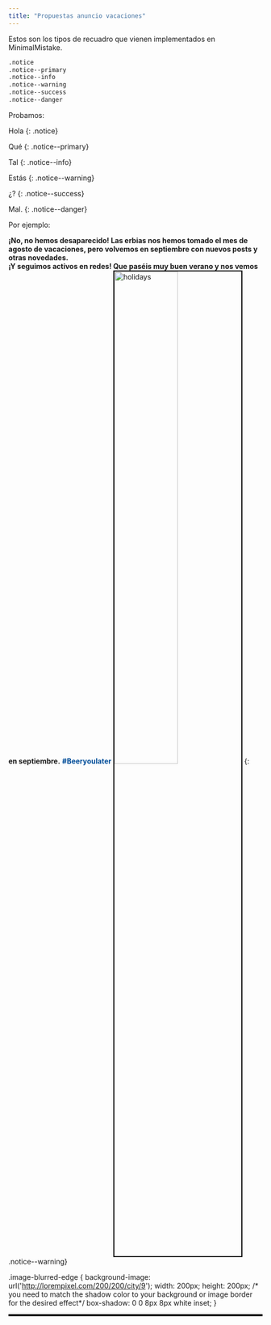 ```yaml
---
title: "Propuestas anuncio vacaciones"
---
```


Estos son los tipos de recuadro que vienen implementados en MinimalMistake.

```markdown
.notice
.notice--primary
.notice--info
.notice--warning
.notice--success
.notice--danger
```
Probamos:

Hola
{: .notice}


Qué
{: .notice--primary}

Tal
{: .notice--info}

Estás
{: .notice--warning}

¿?
{: .notice--success}

Mal.
{: .notice--danger}

Por ejemplo:

**¡No, no hemos desaparecido! Las erbias nos hemos tomado el mes de agosto de vacaciones, pero volvemos en septiembre con nuevos posts y otras novedades.  
¡Y seguimos activos en redes! Que paséis muy buen verano y nos vemos en septiembre.** <span style="color:#004d99"><b>#Beeryoulater</b></span>
<img src="https://juditsastre.github.io/blog-copy/assets/images/lefa.jpg" alt="holidays" width="50%" style="border:2px solid black" class= "align-center">
{: .notice--warning}

.image-blurred-edge {
       background-image: url('http://lorempixel.com/200/200/city/9');
       width: 200px;
       height: 200px;
       /* you need to match the shadow color to your background or image border for the desired effect*/
       box-shadow: 0 0 8px 8px white inset;
}
<div src="https://juditsastre.github.io/blog-copy/assets/images/lefa.jpg" alt="holidays" width="50%" style="border:2px solid black" class= "image-blurred-edge">
